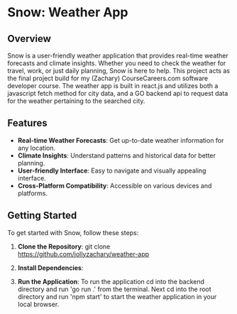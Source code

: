# Snow: Weather App

## Overview
Snow is a user-friendly weather application that provides real-time weather forecasts and climate insights. Whether you need to check the weather for travel, work, or just daily planning, Snow is here to help. This project acts as the final project build for my (Zachary) CourseCareers.com software developer course. The weather app is built in react.js and utilizes both a javascript fetch method for city data, and a GO backend api to request data for the weather pertaining to the searched city. 

## Features
- **Real-time Weather Forecasts**: Get up-to-date weather information for any location.
- **Climate Insights**: Understand patterns and historical data for better planning.
- **User-friendly Interface**: Easy to navigate and visually appealing interface.
- **Cross-Platform Compatibility**: Accessible on various devices and platforms.

## Getting Started
To get started with Snow, follow these steps:

1. **Clone the Repository**:
git clone https://github.com/jollyzachary/weather-app

2. **Install Dependencies**:

3. **Run the Application**:
To run the application cd into the backend directory and run 'go run .' from the terminal. Next cd into the root directory and run 'npm start' to start the weather application in your local browser.
